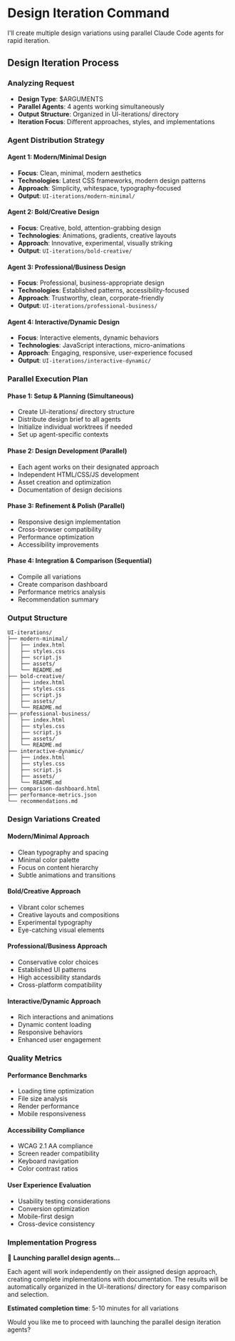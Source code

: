 # Design Iteration Command

I'll create multiple design variations using parallel Claude Code agents for rapid iteration.

## Design Iteration Process

### Analyzing Request
- **Design Type**: $ARGUMENTS
- **Parallel Agents**: 4 agents working simultaneously
- **Output Structure**: Organized in UI-iterations/ directory
- **Iteration Focus**: Different approaches, styles, and implementations

### Agent Distribution Strategy

#### Agent 1: Modern/Minimal Design
- **Focus**: Clean, minimal, modern aesthetics
- **Technologies**: Latest CSS frameworks, modern design patterns
- **Approach**: Simplicity, whitespace, typography-focused
- **Output**: `UI-iterations/modern-minimal/`

#### Agent 2: Bold/Creative Design
- **Focus**: Creative, bold, attention-grabbing design
- **Technologies**: Animations, gradients, creative layouts
- **Approach**: Innovative, experimental, visually striking
- **Output**: `UI-iterations/bold-creative/`

#### Agent 3: Professional/Business Design
- **Focus**: Professional, business-appropriate design
- **Technologies**: Established patterns, accessibility-focused
- **Approach**: Trustworthy, clean, corporate-friendly
- **Output**: `UI-iterations/professional-business/`

#### Agent 4: Interactive/Dynamic Design
- **Focus**: Interactive elements, dynamic behaviors
- **Technologies**: JavaScript interactions, micro-animations
- **Approach**: Engaging, responsive, user-experience focused
- **Output**: `UI-iterations/interactive-dynamic/`

### Parallel Execution Plan

#### Phase 1: Setup & Planning (Simultaneous)
- Create UI-iterations/ directory structure
- Distribute design brief to all agents
- Initialize individual worktrees if needed
- Set up agent-specific contexts

#### Phase 2: Design Development (Parallel)
- Each agent works on their designated approach
- Independent HTML/CSS/JS development
- Asset creation and optimization
- Documentation of design decisions

#### Phase 3: Refinement & Polish (Parallel)
- Responsive design implementation
- Cross-browser compatibility
- Performance optimization
- Accessibility improvements

#### Phase 4: Integration & Comparison (Sequential)
- Compile all variations
- Create comparison dashboard
- Performance metrics analysis
- Recommendation summary

### Output Structure

```
UI-iterations/
├── modern-minimal/
│   ├── index.html
│   ├── styles.css
│   ├── script.js
│   ├── assets/
│   └── README.md
├── bold-creative/
│   ├── index.html
│   ├── styles.css
│   ├── script.js
│   ├── assets/
│   └── README.md
├── professional-business/
│   ├── index.html
│   ├── styles.css
│   ├── script.js
│   ├── assets/
│   └── README.md
├── interactive-dynamic/
│   ├── index.html
│   ├── styles.css
│   ├── script.js
│   ├── assets/
│   └── README.md
├── comparison-dashboard.html
├── performance-metrics.json
└── recommendations.md
```

### Design Variations Created

#### Modern/Minimal Approach
- Clean typography and spacing
- Minimal color palette
- Focus on content hierarchy
- Subtle animations and transitions

#### Bold/Creative Approach
- Vibrant color schemes
- Creative layouts and compositions
- Experimental typography
- Eye-catching visual elements

#### Professional/Business Approach
- Conservative color choices
- Established UI patterns
- High accessibility standards
- Cross-platform compatibility

#### Interactive/Dynamic Approach
- Rich interactions and animations
- Dynamic content loading
- Responsive behaviors
- Enhanced user engagement

### Quality Metrics

#### Performance Benchmarks
- Loading time optimization
- File size analysis
- Render performance
- Mobile responsiveness

#### Accessibility Compliance
- WCAG 2.1 AA compliance
- Screen reader compatibility
- Keyboard navigation
- Color contrast ratios

#### User Experience Evaluation
- Usability testing considerations
- Conversion optimization
- Mobile-first design
- Cross-device consistency

### Implementation Progress

🔄 **Launching parallel design agents...**

Each agent will work independently on their assigned design approach, creating complete implementations with documentation. The results will be automatically organized in the UI-iterations/ directory for easy comparison and selection.

**Estimated completion time**: 5-10 minutes for all variations

Would you like me to proceed with launching the parallel design iteration agents?